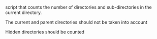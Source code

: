  script that counts the number of directories and sub-directories in the current directory.



The current and parent directories should not be taken into account

Hidden directories should be counted
